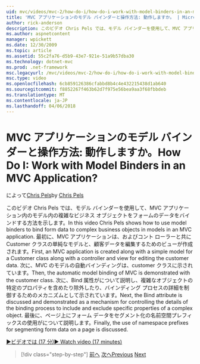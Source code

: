 ```yaml
---
uid: mvc/videos/mvc-2/how-do-i/how-do-i-work-with-model-binders-in-an-mvc-application
title: 'MVC アプリケーションのモデル バインダーと操作方法: 動作しますか。 | Microsoft Docs'
author: rick-anderson
description: このビデオ Chris Pels では、モデル バインダーを使用して、MVC アプリケーション内のモデル内の複雑なビジネス オブジェクトをフォームのデータをバインドする方法を示します。 最初に、MVC applicat しています.
ms.author: aspnetcontent
manager: wpickett
ms.date: 12/30/2009
ms.topic: article
ms.assetid: 55c2fa76-d5b9-43e7-921e-51a9b57dba30
ms.technology: dotnet-mvc
ms.prod: .net-framework
msc.legacyurl: /mvc/videos/mvc-2/how-do-i/how-do-i-work-with-model-binders-in-an-mvc-application
msc.type: video
ms.openlocfilehash: 6cb859126386cfabbd8b4c4e432215438d1ab640
ms.sourcegitcommit: f8852267f463b62d7f975e56bea9aa3f68fbbdeb
ms.translationtype: MT
ms.contentlocale: ja-JP
ms.lasthandoff: 04/06/2018
---
```

<a name="how-do-i-work-with-model-binders-in-an-mvc-application"></a><span data-ttu-id="0768a-105">MVC アプリケーションのモデル バインダーと操作方法: 動作しますか。</span><span class="sxs-lookup"><span data-stu-id="0768a-105">How Do I: Work with Model Binders in an MVC Application?</span></span>
====================
<span data-ttu-id="0768a-106">によって[Chris Pels](https://twitter.com/chrispels)</span><span class="sxs-lookup"><span data-stu-id="0768a-106">by [Chris Pels](https://twitter.com/chrispels)</span></span>

<span data-ttu-id="0768a-107">このビデオ Chris Pels では、モデル バインダーを使用して、MVC アプリケーション内のモデル内の複雑なビジネス オブジェクトをフォームのデータをバインドする方法を示します。</span><span class="sxs-lookup"><span data-stu-id="0768a-107">In this video Chris Pels shows how to use model binders to bind form data to complex business objects in models in an MVC application.</span></span> <span data-ttu-id="0768a-108">最初に、MVC アプリケーションは、およびコント ローラーと共に Customer クラスの単純なモデルと、顧客データを編集するためのビューが作成されます。</span><span class="sxs-lookup"><span data-stu-id="0768a-108">First, an MVC application is created along with a simple model for a Customer class along with a controller and view for editing the customer data.</span></span> <span data-ttu-id="0768a-109">次に、MVC のモデルの自動バインディングは、customer クラスに示されています。</span><span class="sxs-lookup"><span data-stu-id="0768a-109">Then, the automatic model binding of MVC is demonstrated with the customer class.</span></span> <span data-ttu-id="0768a-110">次に、Bind 属性がについて説明し、複雑なオブジェクトの特定のプロパティを含めたり除外したり、バインディング プロセスの詳細を制御するためのメカニズムとして示されています。</span><span class="sxs-lookup"><span data-stu-id="0768a-110">Next, the Bind attribute is discussed and demonstrated as a mechanism for controlling the details of the binding process to include and exclude specific properties of a complex object.</span></span> <span data-ttu-id="0768a-111">最後に、ページ上にフォーム データをセグメント化の名前空間プレフィックスの使用がについて説明します。</span><span class="sxs-lookup"><span data-stu-id="0768a-111">Finally, the use of namespace prefixes for segmenting form data on a page is discussed.</span></span>

[<span data-ttu-id="0768a-112">&#9654;ビデオでは (17 分)</span><span class="sxs-lookup"><span data-stu-id="0768a-112">&#9654; Watch video (17 minutes)</span></span>](https://channel9.msdn.com/Blogs/ASP-NET-Site-Videos/how-do-i-work-with-model-binders-in-an-mvc-application)

> [!div class="step-by-step"]
> <span data-ttu-id="0768a-113">[前へ](how-do-i-create-a-custom-html-helper-for-an-mvc-application.md)
> [次へ](how-do-i-use-httpverbs-attributes-in-an-mvc-application.md)</span><span class="sxs-lookup"><span data-stu-id="0768a-113">[Previous](how-do-i-create-a-custom-html-helper-for-an-mvc-application.md)
[Next](how-do-i-use-httpverbs-attributes-in-an-mvc-application.md)</span></span>
